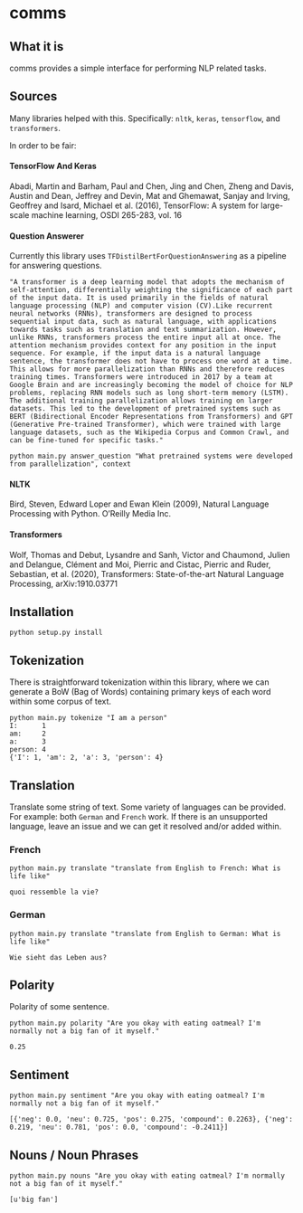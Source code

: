 # comms

## What it is
comms provides a simple interface for performing NLP related tasks.

## Sources
Many libraries helped with this. Specifically: `nltk`, `keras`, `tensorflow`, and `transformers`.

In order to be fair:

#### TensorFlow And Keras

Abadi, Martin and Barham, Paul and Chen, Jing and Chen, Zheng and Davis, Austin and Dean, Jeffrey and Devin, Mat and Ghemawat, Sanjay and Irving, Geoffrey and Isard, Michael et al. (2016), TensorFlow: A system for large-scale machine learning, OSDI 265-283, vol. 16

#### Question Answerer

Currently this library uses `TFDistilBertForQuestionAnswering` as a pipeline for answering questions.

```
"A transformer is a deep learning model that adopts the mechanism of self-attention, differentially weighting the significance of each part of the input data. It is used primarily in the fields of natural language processing (NLP) and computer vision (CV).Like recurrent neural networks (RNNs), transformers are designed to process sequential input data, such as natural language, with applications towards tasks such as translation and text summarization. However, unlike RNNs, transformers process the entire input all at once. The attention mechanism provides context for any position in the input sequence. For example, if the input data is a natural language sentence, the transformer does not have to process one word at a time. This allows for more parallelization than RNNs and therefore reduces training times. Transformers were introduced in 2017 by a team at Google Brain and are increasingly becoming the model of choice for NLP problems, replacing RNN models such as long short-term memory (LSTM). The additional training parallelization allows training on larger datasets. This led to the development of pretrained systems such as BERT (Bidirectional Encoder Representations from Transformers) and GPT (Generative Pre-trained Transformer), which were trained with large language datasets, such as the Wikipedia Corpus and Common Crawl, and can be fine-tuned for specific tasks."

python main.py answer_question "What pretrained systems were developed from parallelization", context
```

#### NLTK

Bird, Steven, Edward Loper and Ewan Klein (2009), Natural Language Processing with Python. O’Reilly Media Inc.

#### Transformers

Wolf, Thomas and Debut, Lysandre and Sanh, Victor and Chaumond, Julien and Delangue, Clément and Moi, Pierric and Cistac, Pierric and Ruder, Sebastian, et al. (2020), Transformers: State-of-the-art Natural Language Processing, arXiv:1910.03771

## Installation

`python setup.py install`

## Tokenization

There is straightforward tokenization within this library, where we can generate a BoW (Bag of Words) containing primary keys of each word within some corpus of text.

```
python main.py tokenize "I am a person"
I:      1
am:     2
a:      3
person: 4
{'I': 1, 'am': 2, 'a': 3, 'person': 4}
```

## Translation

Translate some string of text. Some variety of languages can be provided. For example: both `German` and `French` work. If there is an unsupported language, leave an issue and we can get it resolved and/or added within.

### French

```
python main.py translate "translate from English to French: What is life like"

quoi ressemble la vie?
```
### German
```
python main.py translate "translate from English to German: What is life like"

Wie sieht das Leben aus?
```

## Polarity

Polarity of some sentence.

```
python main.py polarity "Are you okay with eating oatmeal? I'm normally not a big fan of it myself."

0.25
```

## Sentiment

```
python main.py sentiment "Are you okay with eating oatmeal? I'm normally not a big fan of it myself."

[{'neg': 0.0, 'neu': 0.725, 'pos': 0.275, 'compound': 0.2263}, {'neg': 0.219, 'neu': 0.781, 'pos': 0.0, 'compound': -0.2411}]
```

## Nouns / Noun Phrases

```
python main.py nouns "Are you okay with eating oatmeal? I'm normally not a big fan of it myself."

[u'big fan']
```
